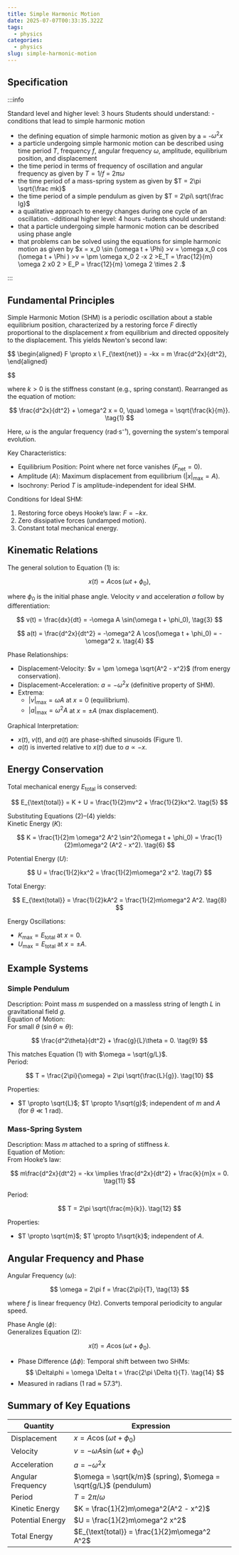 ```yaml
---
title: Simple Harmonic Motion
date: 2025-07-07T00:33:35.322Z
tags:
  - physics
categories:
  - physics
slug: simple-harmonic-motion
---
```


## Specification

:::info

Standard level and higher level: 3 hours
Students should understand:
-conditions that lead to simple harmonic motion

- the defining equation of simple harmonic motion as given by a = -$\omega^2 x$
- a particle undergoing simple harmonic motion can be described using time period $T$, frequency $f$, angular frequency $\omega$, amplitude, equilibrium position, and displacement
- the time period in terms of frequency of oscillation and angular frequency as given by $T = 1/f$ = $2\pi \omega$
- the time period of a mass-spring system as given by $T = 2\pi \sqrt{\frac mk}$
- the time period of a simple pendulum as given by $T = 2\pi\ sqrt{\frac lg}$
- a qualitative approach to energy changes during one cycle of an oscillation.
  -dditional higher level: 4 hours
  -tudents should understand:
- that a particle undergoing simple harmonic motion can be described using phase angle
- that problems can be solved using the equations for simple harmonic motion as given by
  $x = x_0 \sin (\omega t + \Phi) >v = \omega x_0 cos (\omega t + \Phi ) >v = \pm \omega x_0 2 -x 2 >E_T = \frac{12}{m} \omega 2 x0 2 > E_P = \frac{12}{m} \omega 2 \times 2 .$

:::

## Fundamental Principles

Simple Harmonic Motion (SHM) is a periodic oscillation about a stable equilibrium position, characterized by a restoring force $F$ directly proportional to the displacement $x$ from equilibrium and directed oppositely to the displacement. This yields Newton's second law:

$$
\begin{aligned}
  F \propto x \\
  F_{\text{net}} = -kx = m \frac{d^2x}{dt^2},
\end{aligned}


$$

where $k > 0$ is the stiffness constant (e.g., spring constant). Rearranged as the equation of motion:

$$
\frac{d^2x}{dt^2} + \omega^2 x = 0, \quad \omega = \sqrt{\frac{k}{m}}. \tag{1}
$$

Here, $\omega$ is the angular frequency (rad·s⁻¹), governing the system's temporal evolution.

Key Characteristics:

- Equilibrium Position: Point where net force vanishes ($F_{\text{net}} = 0$).
- Amplitude ($A$): Maximum displacement from equilibrium ($|x|_{\text{max}} = A$).
- Isochrony: Period $T$ is amplitude-independent for ideal SHM.

Conditions for Ideal SHM:

1. Restoring force obeys Hooke’s law: $F = -kx$.
2. Zero dissipative forces (undamped motion).
3. Constant total mechanical energy.

## Kinematic Relations

The general solution to Equation (1) is:

$$
x(t) = A \cos(\omega t + \phi_0), \tag{2}
$$

where $\phi_0$ is the initial phase angle. Velocity $v$ and acceleration $a$ follow by differentiation:

$$
v(t) = \frac{dx}{dt} = -\omega A \sin(\omega t + \phi_0), \tag{3}
$$

$$
a(t) = \frac{d^2x}{dt^2} = -\omega^2 A \cos(\omega t + \phi_0) = -\omega^2 x. \tag{4}
$$

Phase Relationships:

- Displacement-Velocity: $v = \pm \omega \sqrt{A^2 - x^2}$ (from energy conservation).
- Displacement-Acceleration: $a = -\omega^2 x$ (definitive property of SHM).
- Extrema:
  - $|v|_{\text{max}} = \omega A$ at $x = 0$ (equilibrium).
  - $|a|_{\text{max}} = \omega^2 A$ at $x = \pm A$ (max displacement).

Graphical Interpretation:

- $x(t)$, $v(t)$, and $a(t)$ are phase-shifted sinusoids (Figure 1).
- $a(t)$ is inverted relative to $x(t)$ due to $a \propto -x$.

## Energy Conservation

Total mechanical energy $E_{\text{total}}$ is conserved:

$$
E_{\text{total}} = K + U = \frac{1}{2}mv^2 + \frac{1}{2}kx^2. \tag{5}
$$

Substituting Equations (2)–(4) yields:  
Kinetic Energy ($K$):

$$
K = \frac{1}{2}m \omega^2 A^2 \sin^2(\omega t + \phi_0) = \frac{1}{2}m\omega^2 (A^2 - x^2). \tag{6}
$$

Potential Energy ($U$):

$$
U = \frac{1}{2}kx^2 = \frac{1}{2}m\omega^2 x^2. \tag{7}
$$

Total Energy:

$$
E_{\text{total}} = \frac{1}{2}kA^2 = \frac{1}{2}m\omega^2 A^2. \tag{8}
$$

Energy Oscillations:

- $K_{\text{max}} = E_{\text{total}}$ at $x = 0$.
- $U_{\text{max}} = E_{\text{total}}$ at $x = \pm A$.

## Example Systems

### Simple Pendulum

Description: Point mass $m$ suspended on a massless string of length $L$ in gravitational field $g$.  
Equation of Motion:  
For small $\theta$ ($\sin\theta \approx \theta$):

$$
\frac{d^2\theta}{dt^2} + \frac{g}{L}\theta = 0. \tag{9}
$$

This matches Equation (1) with $\omega = \sqrt{g/L}$.  
Period:

$$
T = \frac{2\pi}{\omega} = 2\pi \sqrt{\frac{L}{g}}. \tag{10}
$$

Properties:

- $T \propto \sqrt{L}$; $T \propto 1/\sqrt{g}$; independent of $m$ and $A$ (for $\theta \ll 1$ rad).

### Mass-Spring System

Description: Mass $m$ attached to a spring of stiffness $k$.  
Equation of Motion:  
From Hooke’s law:

$$
m\frac{d^2x}{dt^2} = -kx \implies \frac{d^2x}{dt^2} + \frac{k}{m}x = 0. \tag{11}
$$

Period:

$$
T = 2\pi \sqrt{\frac{m}{k}}. \tag{12}
$$

Properties:

- $T \propto \sqrt{m}$; $T \propto 1/\sqrt{k}$; independent of $A$.

## Angular Frequency and Phase

Angular Frequency ($\omega$):

$$
\omega = 2\pi f = \frac{2\pi}{T}, \tag{13}
$$

where $f$ is linear frequency (Hz). Converts temporal periodicity to angular speed.

Phase Angle ($\phi$):  
Generalizes Equation (2):

$$
x(t) = A \cos(\omega t + \phi_0).
$$

- Phase Difference ($\Delta\phi$): Temporal shift between two SHMs:
  $$
  \Delta\phi = \omega \Delta t = \frac{2\pi \Delta t}{T}. \tag{14}
  $$
- Measured in radians (1 rad ≈ 57.3°).

## Summary of Key Equations

| Quantity          | Expression                                                       |
| ----------------- | ---------------------------------------------------------------- |
| Displacement      | $x = A \cos(\omega t + \phi_0)$                                  |
| Velocity          | $v = -\omega A \sin(\omega t + \phi_0)$                          |
| Acceleration      | $a = -\omega^2 x$                                                |
| Angular Frequency | $\omega = \sqrt{k/m}$ (spring), $\omega = \sqrt{g/L}$ (pendulum) |
| Period            | $T = 2\pi / \omega$                                              |
| Kinetic Energy    | $K = \frac{1}{2}m\omega^2(A^2 - x^2)$                            |
| Potential Energy  | $U = \frac{1}{2}m\omega^2 x^2$                                   |
| Total Energy      | $E_{\text{total}} = \frac{1}{2}m\omega^2 A^2$                    |
